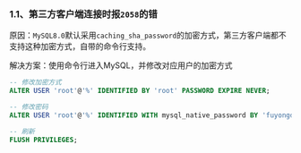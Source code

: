 ### 1.1、第三方客户端连接时报`2058`的错

原因：`MySQL8.0`默认采用`caching_sha_password`的加密方式，第三方客户端都不支持这种加密方式，自带的命令行支持。

解决方案：使用命令行进入MySQL，并修改对应用户的加密方式

```sql
-- 修改加密方式
ALTER USER 'root'@'%' IDENTIFIED BY 'root' PASSWORD EXPIRE NEVER;

-- 修改密码
ALTER USER 'root'@'%' IDENTIFIED WITH mysql_native_password BY 'fuyongde';

-- 刷新
FLUSH PRIVILEGES;

```